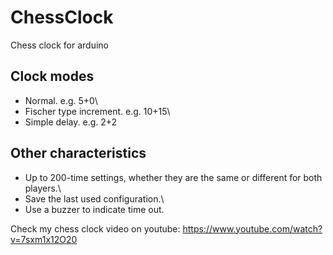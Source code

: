 # ChessClock
Chess clock for arduino
## Clock modes
- Normal. e.g. 5+0\
- Fischer type increment. e.g. 10+15\
- Simple delay. e.g. 2+2
## Other characteristics
- Up to 200-time settings, whether they are the same or different for both players.\
- Save the last used configuration.\
- Use a buzzer to indicate time out.

Check my chess clock video on youtube:
https://www.youtube.com/watch?v=7sxm1x12O20
